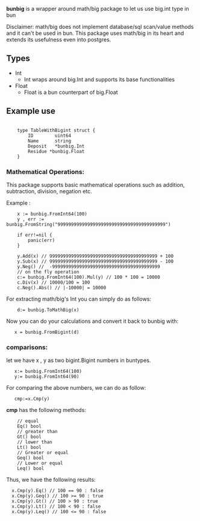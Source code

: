 
**bunbig** is a wrapper around math/big package to let us use big.int type in bun

Disclaimer: math/big does not implement database/sql scan/value methods and it can't be used in bun. This package uses math/big in its heart and extends its usefulness even into postgres.
## Types

* Int
  - Int wraps around big.Int and supports its base functionalities
* Float
  - Float is a bun counterpart of big.Float

## Example use

```

	type TableWithBigint struct {
		ID        uint64
		Name      string
		Deposit   *bunbig.Int
		Residue *bunbig.Float
	}

```

### Mathematical Operations: 

This package supports basic mathematical operations such as addition, subtraction, division, negation etc.

Example : 

```
	x := bunbig.FromInt64(100)
	y , err := bunbig.FromString("9999999999999999999999999999999999999999")

	if err!=nil {
		panic(err)
	}

	y.Add(x) // 9999999999999999999999999999999999999999 + 100
	y.Sub(x) // 9999999999999999999999999999999999999999 - 100
	y.Neg() //  -9999999999999999999999999999999999999999
	// on the fly operation
	c:= bunbig.FromInt64(100).Mul(y) // 100 * 100 = 10000
	c.Div(x) // 10000/100 = 100
	c.Neg().Abs() // |-10000| = 10000

```

For extracting math/big's Int you can simply do as follows:

```
    d:= bunbig.ToMathBig(x)
```

Now you can do your calculations and convert it back to bunbig with:

```
   x = bunbig.FromBigint(d)
```

### comparisons:

let we have x , y as two bigint.Bigint numbers in buntypes. 
```
   x:= bunbig.FromInt64(100)
   y:= bunbig.FromInt64(90)
```

For comparing the above numbers, we can do as follow:

```
   cmp:=x.Cmp(y)
```

**cmp** has the following methods: 

```
    // equal
	Eq() bool
	// greater than
	Gt() bool
	// lower than
	Lt() bool
	// Greater or equal
	Geq() bool
	// Lower or equal
	Leq() bool

```

Thus, we have the following results:

```
  x.Cmp(y).Eq() // 100 == 90 : false
  x.Cmp(y).Geq() // 100 >= 90 : true
  x.Cmp(y).Gt() // 100 > 90 : true
  x.Cmp(y).Lt() // 100 < 90 : false
  x.Cmp(y).Leq() // 100 <= 90 : false
```